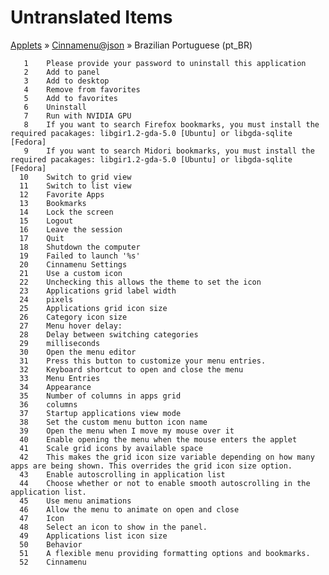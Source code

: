 # Untranslated Items
[Applets](../../../README.md) &#187; [Cinnamenu@json](../README.md) &#187; Brazilian Portuguese (pt_BR)

       1	Please provide your password to uninstall this application
       2	Add to panel
       3	Add to desktop
       4	Remove from favorites
       5	Add to favorites
       6	Uninstall
       7	Run with NVIDIA GPU
       8	If you want to search Firefox bookmarks, you must install the required pacakages: libgir1.2-gda-5.0 [Ubuntu] or libgda-sqlite [Fedora]
       9	If you want to search Midori bookmarks, you must install the required pacakages: libgir1.2-gda-5.0 [Ubuntu] or libgda-sqlite [Fedora]
      10	Switch to grid view
      11	Switch to list view
      12	Favorite Apps
      13	Bookmarks
      14	Lock the screen
      15	Logout
      16	Leave the session
      17	Quit
      18	Shutdown the computer
      19	Failed to launch '%s'
      20	Cinnamenu Settings
      21	Use a custom icon
      22	Unchecking this allows the theme to set the icon
      23	Applications grid label width
      24	pixels
      25	Applications grid icon size
      26	Category icon size
      27	Menu hover delay:
      28	Delay between switching categories
      29	milliseconds
      30	Open the menu editor
      31	Press this button to customize your menu entries.
      32	Keyboard shortcut to open and close the menu
      33	Menu Entries
      34	Appearance
      35	Number of columns in apps grid
      36	columns
      37	Startup applications view mode
      38	Set the custom menu button icon name
      39	Open the menu when I move my mouse over it
      40	Enable opening the menu when the mouse enters the applet
      41	Scale grid icons by available space
      42	This makes the grid icon size variable depending on how many apps are being shown. This overrides the grid icon size option.
      43	Enable autoscrolling in application list
      44	Choose whether or not to enable smooth autoscrolling in the application list.
      45	Use menu animations
      46	Allow the menu to animate on open and close
      47	Icon
      48	Select an icon to show in the panel.
      49	Applications list icon size
      50	Behavior
      51	A flexible menu providing formatting options and bookmarks.
      52	Cinnamenu

